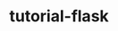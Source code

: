 # tutorial-flask

<!--

python3 -m venv .venv

source  .venv/bin/activate

pip install flask

-->

<!-- Después hay que crear un archivo llamado obligatoriamente “app” con la extensión .py, además necesita tener código con python con la biblioteca flask, para poder finalmente correr el flask: -->

<!--

flask run

flask run -h 0.0.0.0

flask run -p 6000

-->
